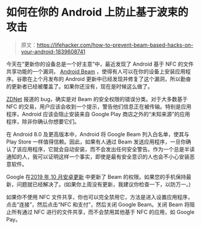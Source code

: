 # 如何在你的 Android 上防止基于波束的攻击

> 原文：<https://lifehacker.com/how-to-prevent-beam-based-hacks-on-your-android-1839608741>

今天在“更新你的设备总是一个好主意”中，最近发现了 Android 基于 NFC 的文件共享功能的一个漏洞， [Android Beam](https://developer.android.com/training/beam-files) ，使得有人可以在你的设备上安装应用程序。谷歌在上个月发布的 Android 更新中已经发现并修复了这个漏洞，所以勤奋的更新者已经被覆盖了。如果你还没有，现在是时候这么做了。



[ZDNet](https://www.zdnet.com/article/android-bug-lets-hackers-plant-malware-via-nfc-beaming/) 报道的 bug，确实是对 Beam 的安全权限的错误分类。对于大多数基于 NFC 的交易，用户应该会收到一个提示，警告他们信息正在被传输。特别是应用程序，Android 应该会阻止安装来自 Google Play 商店之外的“未知来源”的应用程序，除非你确认你想要它们。

在 Android 8.0 及更高版本中，Android 将 Google Beam 列入白名单，使其与 Play Store 一样值得信赖。因此，如果有人通过 Beam 发送应用程序，一旦你确认了该应用程序，它就会自动安装，而不会发出任何安全警告。作为一个总是半读通知的人，我可以证明这样一个事实，即使是最有安全意识的人也会不小心安装恶意软件。

Google 在[2019 年 10 月安卓更新](https://source.android.com/security/bulletin/2019-10-01#2019-10-01-details) 中更新了 Beam 的权限。如果您的手机保持最新，问题就已经解决了。(如果你上周没有更新，我建议你检查一下，以防万一。)

如果你不使用 NFC 文件共享，你也可以完全禁用它，方法是进入设置应用程序，点击“连接”，然后点击“NFC 和支付”，然后关闭 Google Beam。关闭 Beam 将阻止所有通过 NFC 进行的文件共享，而不会禁用其他基于 NFC 的应用，如 Google Pay。